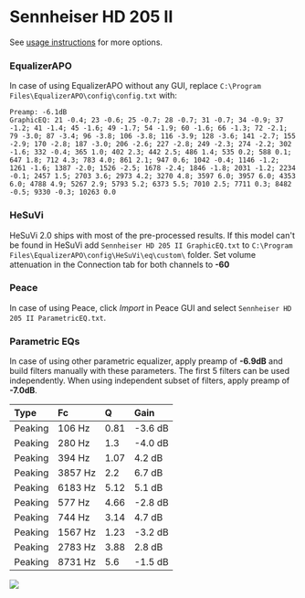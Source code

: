 # Sennheiser HD 205 II
See [usage instructions](https://github.com/jaakkopasanen/AutoEq#usage) for more options.

### EqualizerAPO
In case of using EqualizerAPO without any GUI, replace `C:\Program Files\EqualizerAPO\config\config.txt`
with:
```
Preamp: -6.1dB
GraphicEQ: 21 -0.4; 23 -0.6; 25 -0.7; 28 -0.7; 31 -0.7; 34 -0.9; 37 -1.2; 41 -1.4; 45 -1.6; 49 -1.7; 54 -1.9; 60 -1.6; 66 -1.3; 72 -2.1; 79 -3.0; 87 -3.4; 96 -3.8; 106 -3.8; 116 -3.9; 128 -3.6; 141 -2.7; 155 -2.9; 170 -2.8; 187 -3.0; 206 -2.6; 227 -2.8; 249 -2.3; 274 -2.2; 302 -1.6; 332 -0.4; 365 1.0; 402 2.3; 442 2.5; 486 1.4; 535 0.2; 588 0.1; 647 1.8; 712 4.3; 783 4.0; 861 2.1; 947 0.6; 1042 -0.4; 1146 -1.2; 1261 -1.6; 1387 -2.0; 1526 -2.5; 1678 -2.4; 1846 -1.8; 2031 -1.2; 2234 -0.1; 2457 1.5; 2703 3.6; 2973 4.2; 3270 4.8; 3597 6.0; 3957 6.0; 4353 6.0; 4788 4.9; 5267 2.9; 5793 5.2; 6373 5.5; 7010 2.5; 7711 0.3; 8482 -0.5; 9330 -0.3; 10263 0.0
```

### HeSuVi
HeSuVi 2.0 ships with most of the pre-processed results. If this model can't be found in HeSuVi add
`Sennheiser HD 205 II GraphicEQ.txt` to `C:\Program Files\EqualizerAPO\config\HeSuVi\eq\custom\` folder.
Set volume attenuation in the Connection tab for both channels to **-60**

### Peace
In case of using Peace, click *Import* in Peace GUI and select `Sennheiser HD 205 II ParametricEQ.txt`.

### Parametric EQs
In case of using other parametric equalizer, apply preamp of **-6.9dB** and build filters manually
with these parameters. The first 5 filters can be used independently.
When using independent subset of filters, apply preamp of **-7.0dB**.

| Type    | Fc      |    Q | Gain    |
|:--------|:--------|:-----|:--------|
| Peaking | 106 Hz  | 0.81 | -3.6 dB |
| Peaking | 280 Hz  | 1.3  | -4.0 dB |
| Peaking | 394 Hz  | 1.07 | 4.2 dB  |
| Peaking | 3857 Hz | 2.2  | 6.7 dB  |
| Peaking | 6183 Hz | 5.12 | 5.1 dB  |
| Peaking | 577 Hz  | 4.66 | -2.8 dB |
| Peaking | 744 Hz  | 3.14 | 4.7 dB  |
| Peaking | 1567 Hz | 1.23 | -3.2 dB |
| Peaking | 2783 Hz | 3.88 | 2.8 dB  |
| Peaking | 8731 Hz | 5.6  | -1.5 dB |

![](https://raw.githubusercontent.com/jaakkopasanen/AutoEq/master/results/headphonecom/sbaf-serious/Sennheiser%20HD%20205%20II/Sennheiser%20HD%20205%20II.png)